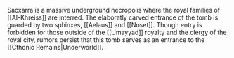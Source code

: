 Sacxarra is a massive underground necropolis where the royal families of [[Al-Khreiss]] are interred. The elaboratly carved entrance of the tomb is guarded by two sphinxes, [[Aelaus]] and [[Noset]]. Though entry is forbidden for those outside of the [[Umayyad]] royalty and the clergy of the royal city, rumors persist that this tomb serves as an entrance to the [[Cthonic Remains|Underworld]].